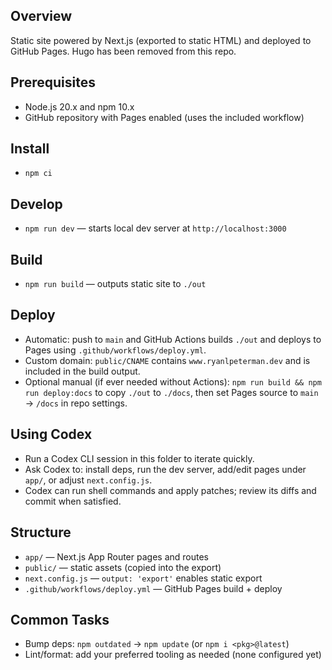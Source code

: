 ## Overview
Static site powered by Next.js (exported to static HTML) and deployed to GitHub Pages. Hugo has been removed from this repo.

## Prerequisites
- Node.js 20.x and npm 10.x
- GitHub repository with Pages enabled (uses the included workflow)

## Install
- `npm ci`

## Develop
- `npm run dev` — starts local dev server at `http://localhost:3000`

## Build
- `npm run build` — outputs static site to `./out`

## Deploy
- Automatic: push to `main` and GitHub Actions builds `./out` and deploys to Pages using `.github/workflows/deploy.yml`.
- Custom domain: `public/CNAME` contains `www.ryanlpeterman.dev` and is included in the build output.
- Optional manual (if ever needed without Actions): `npm run build && npm run deploy:docs` to copy `./out` to `./docs`, then set Pages source to `main` → `/docs` in repo settings.

## Using Codex
- Run a Codex CLI session in this folder to iterate quickly.
- Ask Codex to: install deps, run the dev server, add/edit pages under `app/`, or adjust `next.config.js`.
- Codex can run shell commands and apply patches; review its diffs and commit when satisfied.

## Structure
- `app/` — Next.js App Router pages and routes
- `public/` — static assets (copied into the export)
- `next.config.js` — `output: 'export'` enables static export
- `.github/workflows/deploy.yml` — GitHub Pages build + deploy

## Common Tasks
- Bump deps: `npm outdated` → `npm update` (or `npm i <pkg>@latest`)
- Lint/format: add your preferred tooling as needed (none configured yet)
